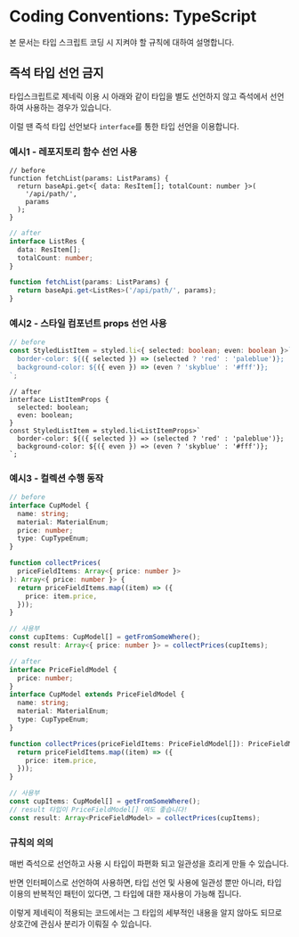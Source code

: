 # Coding Conventions: TypeScript

본 문서는 타입 스크립트 코딩 시 지켜야 할 규칙에 대하여 설명합니다.

## 즉석 타입 선언 금지

타입스크립트로 제네릭 이용 시 아래와 같이 타입을 별도 선언하지 않고 즉석에서 선언하여 사용하는 경우가 있습니다.

이럴 땐 즉석 타입 선언보다 `interface`를 통한 타입 선언을 이용합니다.

### 예시1 - 레포지토리 함수 선언 사용

```tsx
// before
function fetchList(params: ListParams) {
  return baseApi.get<{ data: ResItem[]; totalCount: number }>(
    '/api/path/',
    params
  );
}
```

```ts
// after
interface ListRes {
  data: ResItem[];
  totalCount: number;
}

function fetchList(params: ListParams) {
  return baseApi.get<ListRes>('/api/path/', params);
}
```

### 예시2 - 스타일 컴포넌트 props 선언 사용

```ts
// before
const StyledListItem = styled.li<{ selected: boolean; even: boolean }>`
  border-color: ${({ selected }) => (selected ? 'red' : 'paleblue')};
  background-color: ${({ even }) => (even ? 'skyblue' : '#fff')};
`;
```

```tsx
// after
interface ListItemProps {
  selected: boolean;
  even: boolean;
}
const StyledListItem = styled.li<ListItemProps>`
  border-color: ${({ selected }) => (selected ? 'red' : 'paleblue')};
  background-color: ${({ even }) => (even ? 'skyblue' : '#fff')};
`;
```

### 예시3 - 컬렉션 수행 동작

```ts
// before
interface CupModel {
  name: string;
  material: MaterialEnum;
  price: number;
  type: CupTypeEnum;
}

function collectPrices(
  priceFieldItems: Array<{ price: number }>
): Array<{ price: number }> {
  return priceFieldItems.map((item) => ({
    price: item.price,
  }));
}

// 사용부
const cupItems: CupModel[] = getFromSomeWhere();
const result: Array<{ price: number }> = collectPrices(cupItems);
```

```ts
// after
interface PriceFieldModel {
  price: number;
}
interface CupModel extends PriceFieldModel {
  name: string;
  material: MaterialEnum;
  type: CupTypeEnum;
}

function collectPrices(priceFieldItems: PriceFieldModel[]): PriceFieldModel[] {
  return priceFieldItems.map((item) => ({
    price: item.price,
  }));
}

// 사용부
const cupItems: CupModel[] = getFromSomeWhere();
// result 타입이 PriceFieldModel[] 여도 좋습니다!
const result: Array<PriceFieldModel> = collectPrices(cupItems);
```

### 규칙의 의의

매번 즉석으로 선언하고 사용 시 타입이 파편화 되고 일관성을 흐리게 만들 수 있습니다.

반면 인터페이스로 선언하여 사용하면, 타입 선언 및 사용에 일관성 뿐만 아니라, 타입 이용의 반복적인 패턴이 있다면, 그 타입에 대한 재사용이 가능해 집니다.

이렇게 제네릭이 적용되는 코드에서는 그 타입의 세부적인 내용을 알지 않아도 되므로 상호간에 관심사 분리가 이뤄질 수 있습니다.
